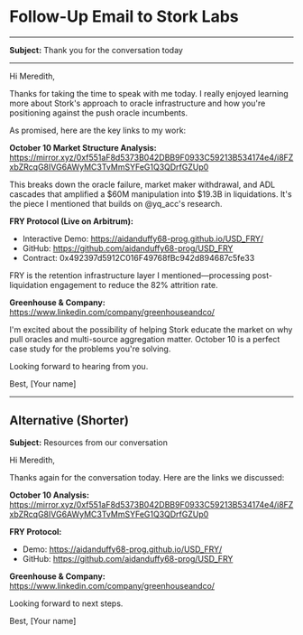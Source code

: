# Follow-Up Email to Stork Labs

---

**Subject:** Thank you for the conversation today

---

Hi Meredith,

Thanks for taking the time to speak with me today. I really enjoyed learning more about Stork's approach to oracle infrastructure and how you're positioning against the push oracle incumbents.

As promised, here are the key links to my work:

**October 10 Market Structure Analysis:**
https://mirror.xyz/0xf551aF8d5373B042DBB9F0933C59213B534174e4/i8FZxbZRcqG8IVG6AWyMC3TvMmSYFeG1Q3QDrfGZUp0

This breaks down the oracle failure, market maker withdrawal, and ADL cascades that amplified a $60M manipulation into $19.3B in liquidations. It's the piece I mentioned that builds on @yq_acc's research.

**FRY Protocol (Live on Arbitrum):**
- Interactive Demo: https://aidanduffy68-prog.github.io/USD_FRY/
- GitHub: https://github.com/aidanduffy68-prog/USD_FRY
- Contract: 0x492397d5912C016F49768fBc942d894687c5fe33

FRY is the retention infrastructure layer I mentioned—processing post-liquidation engagement to reduce the 82% attrition rate.

**Greenhouse & Company:**
https://www.linkedin.com/company/greenhouseandco/

I'm excited about the possibility of helping Stork educate the market on why pull oracles and multi-source aggregation matter. October 10 is a perfect case study for the problems you're solving.

Looking forward to hearing from you.

Best,
[Your name]

---

## Alternative (Shorter)

**Subject:** Resources from our conversation

Hi Meredith,

Thanks again for the conversation today. Here are the links we discussed:

**October 10 Analysis:**
https://mirror.xyz/0xf551aF8d5373B042DBB9F0933C59213B534174e4/i8FZxbZRcqG8IVG6AWyMC3TvMmSYFeG1Q3QDrfGZUp0

**FRY Protocol:**
- Demo: https://aidanduffy68-prog.github.io/USD_FRY/
- GitHub: https://github.com/aidanduffy68-prog/USD_FRY

**Greenhouse & Company:**
https://www.linkedin.com/company/greenhouseandco/

Looking forward to next steps.

Best,
[Your name]
